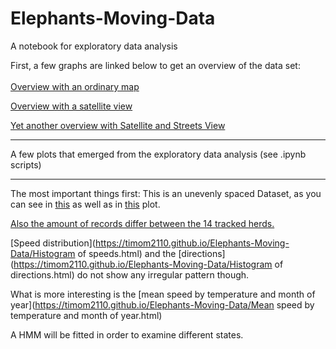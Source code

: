  # Elephants-Moving-Data
A notebook for exploratory data analysis

First, a few graphs are linked below to get an overview of the data set: <br> <br>
[Overview with an ordinary map](https://timom2110.github.io/Elephants-Moving-Data/map_chart.html)

[Overview with a satellite view](https://timom2110.github.io/Elephants-Moving-Data/map_chart2.html)

[Yet another overview with Satellite and Streets View](https://timom2110.github.io/Elephants-Moving-Data/map_chart3.html)

---

A few plots that emerged from the exploratory data analysis (see .ipynb scripts)

---

The most important things first: This is an unevenly spaced Dataset, as you can see in [this](https://timom2110.github.io/Elephants-Moving-Data/intervals_between_records.html) as well as in [this](https://timom2110.github.io/Elephants-Moving-Data/number_of_records_per_day.html) plot. <br>

[Also the amount of records differ between the 14 tracked herds.](https://timom2110.github.io/Elephants-Moving-Data/countplot.svg) <br>

[Speed distribution](https://timom2110.github.io/Elephants-Moving-Data/Histogram of speeds.html) and the [directions](https://timom2110.github.io/Elephants-Moving-Data/Histogram of directions.html) do not show any irregular pattern though. <br>

What is more interesting is the [mean speed by temperature and month of year](https://timom2110.github.io/Elephants-Moving-Data/Mean speed by temperature and month of year.html)

A HMM will be fitted in order to examine different states.
